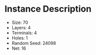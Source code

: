 # Instance Description

* Size: 70
* Layers: 4
* Terminals: 4
* Holes: 1
* Random Seed: 24098
* Net: 16
